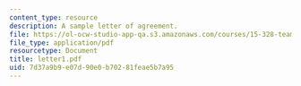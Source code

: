 ```yaml
---
content_type: resource
description: A sample letter of agreement.
file: https://ol-ocw-studio-app-qa.s3.amazonaws.com/courses/15-328-team-project-fall-2003/7d37a9b9e07d90e0b70281feae5b7a95_letter1.pdf
file_type: application/pdf
resourcetype: Document
title: letter1.pdf
uid: 7d37a9b9-e07d-90e0-b702-81feae5b7a95
---
```


